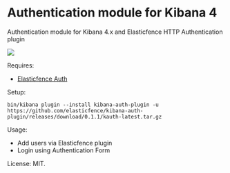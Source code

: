 Authentication module for Kibana 4
==================================
Authentication module for Kibana 4.x and Elasticfence HTTP Authentication plugin

<img src="https://cloud.githubusercontent.com/assets/1423657/18619991/c47b632e-7e09-11e6-9eff-7b8324ad04c6.png"/>

Requires:

* [Elasticfence Auth](https://github.com/elasticfence/elasticsearch-http-user-auth)


Setup:
```
bin/kibana plugin --install kibana-auth-plugin -u https://github.com/elasticfence/kibana-auth-plugin/releases/download/0.1.1/kauth-latest.tar.gz
```

Usage:

* Add users via Elasticfence plugin
* Login using Authentication Form

License: MIT.
